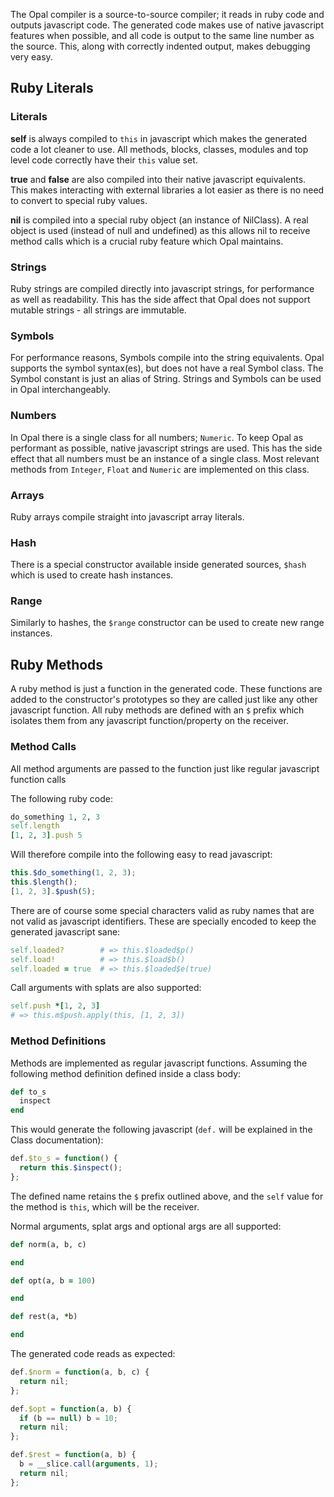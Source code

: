 The Opal compiler is a source-to-source compiler; it reads in ruby code and outputs javascript code. The generated code makes use of native javascript features when possible, and all code is output to the same line number as the source. This, along with correctly indented output, makes debugging very easy.

## Ruby Literals

### Literals

**self** is always compiled to `this` in javascript which makes the generated code a lot cleaner to use. All methods, blocks, classes, modules and top level code correctly have their `this` value set.

**true** and **false** are also compiled into their native javascript equivalents. This makes interacting with external libraries a lot easier as there is no need to convert to special ruby values.

**nil** is compiled into a special ruby object (an instance of NilClass). A real object is used (instead of null and undefined) as this allows nil to receive method calls which is a crucial ruby feature which Opal maintains.

### Strings

Ruby strings are compiled directly into javascript strings, for performance as well as readability. This has the side affect that Opal does not support mutable strings - all strings are immutable.

### Symbols

For performance reasons, Symbols compile into the string equivalents. Opal supports the symbol syntax(es), but does not have a real Symbol class. The Symbol constant is just an alias of String. Strings and Symbols can be used in Opal interchangeably.

### Numbers

In Opal there is a single class for all numbers; `Numeric`. To keep Opal as performant as possible, native javascript strings are used. This has the side effect that all numbers must be an instance of a single class. Most relevant methods from `Integer`, `Float` and `Numeric` are implemented on this class.

### Arrays

Ruby arrays compile straight into javascript array literals.

### Hash

There is a special constructor available inside generated sources, `$hash` which is used to create hash instances.

### Range

Similarly to hashes, the `$range` constructor can be used to create new range instances.

## Ruby Methods

A ruby method is just a function in the generated code. These functions are added to the constructor's prototypes so they are called just like any other javascript function. All ruby methods are defined with an `$` prefix which isolates them from any javascript function/property on the receiver.

### Method Calls

All method arguments are passed to the function just like regular
javascript function calls

The following ruby code:

```ruby
do_something 1, 2, 3
self.length
[1, 2, 3].push 5
```

Will therefore compile into the following easy to read javascript:

```javascript
this.$do_something(1, 2, 3);
this.$length();
[1, 2, 3].$push(5);
```

There are of course some special characters valid as ruby names that are not valid as javascript identifiers. These are specially encoded to keep the generated javascript sane:

```ruby
self.loaded?        # => this.$loaded$p()
self.load!          # => this.$load$b()
self.loaded = true  # => this.$loaded$e(true)
```

Call arguments with splats are also supported:

```ruby
self.push *[1, 2, 3]
# => this.m$push.apply(this, [1, 2, 3])
```

### Method Definitions

Methods are implemented as regular javascript functions. Assuming the following method definition defined inside a class body:

```ruby
def to_s
  inspect
end
```

This would generate the following javascript (`def.` will be explained in the Class documentation):

```javascript
def.$to_s = function() {
  return this.$inspect();
};
```

The defined name retains the `$` prefix outlined above, and the `self` value for the method is `this`, which will be the receiver.

Normal arguments, splat args and optional args are all supported:

```ruby
def norm(a, b, c)

end

def opt(a, b = 100)

end

def rest(a, *b)

end
```

The generated code reads as expected:

```javascript
def.$norm = function(a, b, c) {
  return nil;
};

def.$opt = function(a, b) {
  if (b == null) b = 10;
  return nil;
};

def.$rest = function(a, b) {
  b = __slice.call(arguments, 1);
  return nil;
};
```